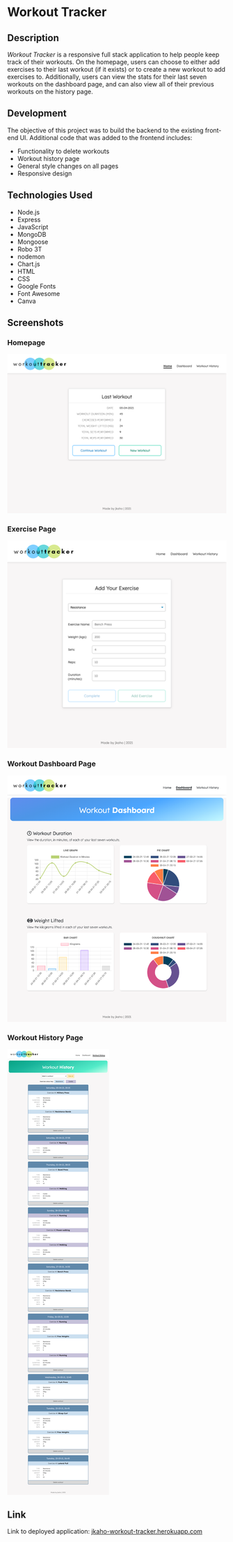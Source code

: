 # Workout Tracker

## Description 
*Workout Tracker* is a responsive full stack application to help people keep track of their workouts. On the homepage, users can choose to either add exercises to their last workout (if it exists) or to create a new workout to add exercises to. Additionally, users can view the stats for their last seven workouts on the dashboard page, and can also view all of their previous workouts on the history page. 

## Development
The objective of this project was to build the backend to the existing front-end UI. Additional code that was added to the frontend includes: 
- Functionality to delete workouts
- Workout history page
- General style changes on all pages
- Responsive design

## Technologies Used 
- Node.js
- Express
- JavaScript
- MongoDB
- Mongoose 
- Robo 3T
- nodemon 
- Chart.js
- HTML 
- CSS 
- Google Fonts
- Font Awesome
- Canva

## Screenshots

### Homepage
![Workout Tracker homepage](public/images/readme/homepage.png)

### Exercise Page
![Workout Tracker exercise page](public/images/readme/exercise.png)

### Workout Dashboard Page
![Workout Tracker workout dashboard page](public/images/readme/dashboard.png)

### Workout History Page
![Workout Tracker workout history page](public/images/readme/history.png)

## Link
Link to deployed application: [jkaho-workout-tracker.herokuapp.com](https://jkaho-workout-tracker.herokuapp.com/)

